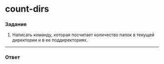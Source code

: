 # count-dirs

### Задание

1. Написать команду, которая посчитает количество папок в текущей директории и в ее поддиректориях.

---

### Ответ

